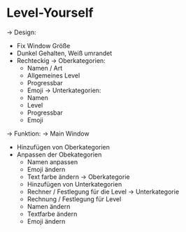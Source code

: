 # Level-Yourself
-> Design:
  - Fix Window Größe
  - Dunkel Gehalten, Weiß umrandet
  - Rechteckig
  -> Oberkategorien:
    - Namen / Art
    - Allgemeines Level
    - Progressbar
    - Emoji
  -> Unterkategorien:
    - Namen
    - Level
    - Progressbar
    - Emoji

-> Funktion:
  -> Main Window
   - Hinzufügen von Oberkategorien
   - Anpassen der Obekategorien
       - Namen anpassen
       - Emoji ändern
       - Text farbe ändern
    -> Oberkategorie
       - Hinzufügen von Unterkategorien
       - Rechner / Festlegung für die Level
    -> Unterkategorie
       - Rechnung / Festlegung für Level
       - Namen ändern
       - Textfarbe ändern
       - Emoji ändern
